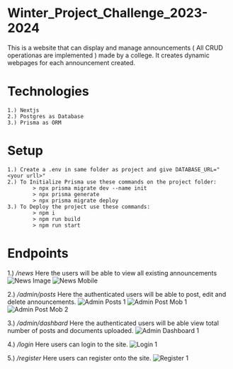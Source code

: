 # Winter_Project_Challenge_2023-2024
This is a website that can display and manage announcements ( All CRUD operationas are implemented ) made by a college. It creates dynamic webpages for each announcement created.  

# Technologies
```
1.) Nextjs 
2.) Postgres as Database
3.) Prisma as ORM
``` 


# Setup
```
1.) Create a .env in same folder as project and give DATABASE_URL="<your urll>"
2.) To Initialize Prisma use these commands on the project folder: 
        > npx prisma migrate dev --name init
        > npx prisma generate
        > npx prisma migrate deploy
3.) To Deploy the project use these commands: 
        > npm i
        > npm run build
        > npm run start

```

# Endpoints
1.) */news* 
Here the users will be able to view all existing announcements
![News Image](./public/assets/uploaded_images/news.png)
![News Mobile](./public/assets/uploaded_images/Home_Mob.jpg)

2.) */admin/posts*
Here the authenticated users will be able to post, edit and delete announcements.
![Admin Posts 1](./public/assets/uploaded_images/admin_posts.png)
![Admin Post Mob 1](./public/assets/uploaded_images/Admin_Mob.jpg)
![Admin Post Mob 2](./public/assets/uploaded_images/Admin_Mob_2.jpg)

3.) */admin/dashbard*
Here the authenticated users will be able view total number of posts and documents uploaded.
![Admin Dashboard 1](./public/assets/uploaded_images/admin_dashboard.png)

4.) */login*
Here users can login to the site.
![Login 1](./public/assets/uploaded_images/Login.png)

5.) */register*
Here users can register onto the site.
![Register 1](./public/assets/uploaded_images/Register.png)